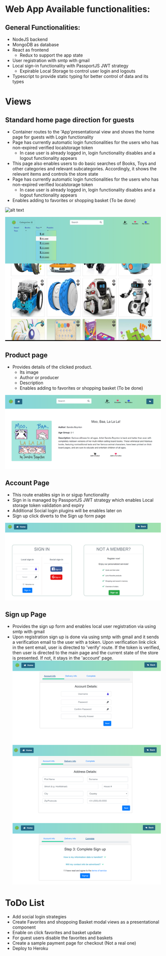 # Web App Available functionalities:

## General Functionalities:
- NodeJS backend
- MongoDB as database
- React as frontend
	- Redux to support the app state
- User registration with smtp with gmail
- Local sign-in functionality with PassportJS JWT strategy
	- Expirable Local Storage to control user login and logouts
- Typescript to provide static typing for better control of data and its types

# Views
## Standard home page direction for guests
- Container routes to the 'App'presentational view and shows the home page for guests with Login functionality
- Page has currently automatic login functionalities for the users who has non-expired verified localstorage token
	- In case user is already logged in, login functionality disables and a logout functionality appears
- This page also enables users to do basic searches of Books, Toys and other categories and relevant subcategories. 
Accordingly, it shows the relevant items and controls the store state
- Page has currently automatic login functionalities for the users who has non-expired verified localstorage token
	- In case user is already logged in, login functionality disables and a logout functionality appears
- Enables adding to favorites or shopping basket (To be done)

![alt text](https://github.com/mesarikaya/WebShopWithReact/blob/master/snapshots/Capture1.PNG)

![alt text](https://github.com/mesarikaya/WebShopWithReact/blob/master/snapshots/Capture2.PNG)

## Product page
- Provides details of the clicked product. 
	- Its image
	- Author or producer
	- Description
	- Enables adding to favorites or shopping basket (To be done)

![alt text](https://github.com/mesarikaya/WebShopWithReact/blob/master/snapshots/Capture7.PNG)

## Account Page
- This route enables sign in or sigup functionality
- Sign in is managed by PassportJS JWT strategy which enables Local storage token validation and expiry
- Additional Social login plugins will be enables later on
- Sign up click diverts to the Sign up form page

![alt text](https://github.com/mesarikaya/WebShopWithReact/blob/master/snapshots/Capture3.PNG)

## Sign up Page
- Provides the sign up form and enables local user registration via using smtp with gmail
- Upon registration sign up is done via using smtp with gmail and it sends a verification email to the user with a token.
Upon verification link click in the sent email, user is directed to 'verify' route. If the token is verified, then user is directed
to the main page and the current state of the store is presented. If not, it stays in the 'account' page.
![alt text](https://github.com/mesarikaya/WebShopWithReact/blob/master/snapshots/Capture4.PNG)
![alt text](https://github.com/mesarikaya/WebShopWithReact/blob/master/snapshots/Capture5.PNG)
![alt text](https://github.com/mesarikaya/WebShopWithReact/blob/master/snapshots/Capture6.PNG)

# ToDo List
- Add social login strategies
- Create Favorites and shoppoing Basket modal views as a presentational component
- Enable on click favorites and basket update
- For guest users disable the favorites and baskets
- Create a sample payment page for checkout (Not a real one)
- Deploy to Heroku
